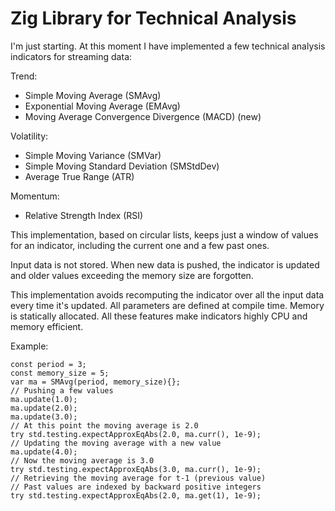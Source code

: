 # Zig Library for Technical Analysis

I'm just starting. At this moment I have implemented a few technical
analysis indicators for streaming data:

Trend:

* Simple Moving Average (SMAvg)
* Exponential Moving Average (EMAvg)
* Moving Average Convergence Divergence (MACD) (new)

Volatility:

* Simple Moving Variance (SMVar)
* Simple Moving Standard Deviation (SMStdDev)
* Average True Range (ATR)

Momentum:

* Relative Strength Index (RSI) 

This implementation, based on circular lists, keeps just a window of
values for an indicator, including the current one and a few past ones.

Input data is not stored.
When new data is pushed, the indicator is updated and older values
exceeding the memory size are forgotten.

This
implementation avoids recomputing the indicator over all the input data
every time it's updated. All parameters are defined at compile time. Memory is statically allocated. All these features make indicators highly CPU and memory efficient.


Example:

```zig
const period = 3;
const memory_size = 5;
var ma = SMAvg(period, memory_size){};
// Pushing a few values
ma.update(1.0);
ma.update(2.0);
ma.update(3.0);
// At this point the moving average is 2.0
try std.testing.expectApproxEqAbs(2.0, ma.curr(), 1e-9);
// Updating the moving average with a new value
ma.update(4.0);
// Now the moving average is 3.0
try std.testing.expectApproxEqAbs(3.0, ma.curr(), 1e-9);
// Retrieving the moving average for t-1 (previous value)
// Past values are indexed by backward positive integers
try std.testing.expectApproxEqAbs(2.0, ma.get(1), 1e-9);
```
